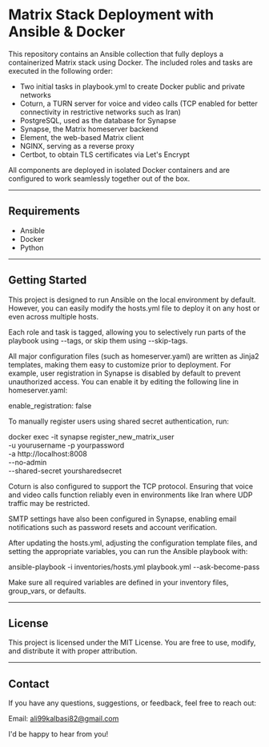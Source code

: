 # Matrix Stack Deployment with Ansible & Docker

This repository contains an Ansible collection that fully deploys a containerized Matrix stack using Docker.
The included roles and tasks are executed in the following order:

* Two initial tasks in playbook.yml to create Docker public and private networks
* Coturn, a TURN server for voice and video calls (TCP enabled for better connectivity in restrictive networks such as Iran)
* PostgreSQL, used as the database for Synapse
* Synapse, the Matrix homeserver backend
* Element, the web-based Matrix client
* NGINX, serving as a reverse proxy
* Certbot, to obtain TLS certificates via Let's Encrypt

All components are deployed in isolated Docker containers and are configured to work seamlessly together out of the box.

---

## Requirements

* Ansible
* Docker
* Python

---

## Getting Started

This project is designed to run Ansible on the local environment by default.
However, you can easily modify the hosts.yml file to deploy it on any host or even across multiple hosts.

Each role and task is tagged, allowing you to selectively run parts of the playbook using --tags, or skip them using --skip-tags.

All major configuration files (such as homeserver.yaml) are written as Jinja2 templates, making them easy to customize prior to deployment.
For example, user registration in Synapse is disabled by default to prevent unauthorized access.
You can enable it by editing the following line in homeserver.yaml:

enable_registration: false


To manually register users using shared secret authentication, run:

docker exec -it synapse register_new_matrix_user \
  -u yourusername -p yourpassword \
  -a http://localhost:8008 \
  --no-admin \
  --shared-secret yoursharedsecret


Coturn is also configured to support the TCP protocol.
Ensuring that voice and video calls function reliably even in environments like Iran where UDP traffic may be restricted.

SMTP settings have also been configured in Synapse, enabling email notifications such as password resets and account verification.

After updating the hosts.yml, adjusting the configuration template files, and setting the appropriate variables,
 you can run the Ansible playbook with:

ansible-playbook -i inventories/hosts.yml playbook.yml --ask-become-pass


Make sure all required variables are defined in your inventory files, group_vars, or defaults.

---

## License

This project is licensed under the MIT License.
You are free to use, modify, and distribute it with proper attribution.

---

## Contact

If you have any questions, suggestions, or feedback, feel free to reach out:

Email: [ali99kalbasi82@gmail.com](mailto:ali99kalbasi82@gmail.com)

I'd be happy to hear from you!
